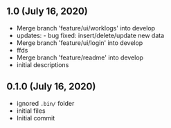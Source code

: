 ## 1.0 (July 16, 2020)
  - Merge branch 'feature/ui/worklogs' into develop
  - updates: - bug fixed: insert/delete/update new data
  - Merge branch 'feature/ui/login' into develop
  - ffds
  - Merge branch 'feature/readme' into develop
  - initial descriptions

## 0.1.0 (July 16, 2020)
  - ignored `.bin/` folder
  - initial files
  - Initial commit

